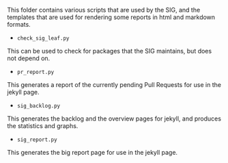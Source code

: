 This folder contains various scripts that are used by the SIG, and the templates
that are used for rendering some reports in html and markdown formats.

- `check_sig_leaf.py`

This can be used to check for packages that the SIG maintains, but does not
depend on.

- `pr_report.py`

This generates a report of the currently pending Pull Requests for use in the
jekyll page.

- `sig_backlog.py`

This generates the backlog and the overview pages for jekyll, and produces the
statistics and graphs.

- `sig_report.py`

This generates the big report page for use in the jekyll page.


